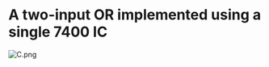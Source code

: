 # A two-input OR implemented using a single 7400 IC

![C.png](https://www.homemade-circuits.com/wp-content/uploads/2019/10/OR-Gate-from-NAND-Gates.png)
